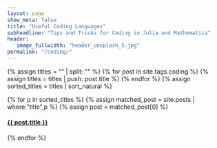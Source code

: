 ```yaml
---
layout: page
show_meta: false
title: "Useful Coding Languages"
subheadline: "Tips and Tricks for Coding in Julia and Mathematica"
header:
   image_fullwidth: "header_unsplash_5.jpg"
permalink: "/coding/"
---
```


{% assign titles = "" | split: "" %}
{% for post in site.tags.coding %}
    {% assign titles = titles | push: post.title %}
{% endfor %}
{% assign sorted_titles = titles | sort_natural %}

<div>
    {% for p in sorted_titles %}
    {% assign matched_post = site.posts | where:"title",p %}
    {% assign post = matched_post[0] %}
    <h4><a href="{{ site.url }}{{ site.baseurl }}{{ post.url }}">{{ post.title }}</a></h4>
    {% endfor %}
</div>